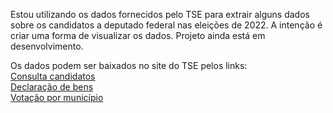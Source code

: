 Estou utilizando os dados fornecidos pelo TSE para extrair alguns dados sobre os candidatos a deputado federal nas eleições de 2022.
A intenção é criar uma forma de visualizar os dados. Projeto ainda está em desenvolvimento.

Os dados podem ser baixados no site do TSE pelos links:\
[Consulta candidatos](https://dadosabertos.tse.jus.br/dataset/candidatos-2022/resource/435145fd-bc9d-446a-ac9d-273f585a0bb9)\
[Declaração de bens](https://dadosabertos.tse.jus.br/dataset/candidatos-2022/resource/fac824ef-8519-4c75-b634-378e6fcc717f)\
[Votação por município](https://dadosabertos.tse.jus.br/dataset/resultados-2022/resource/40fdcf49-256a-4c81-87cf-711545bd1528)
